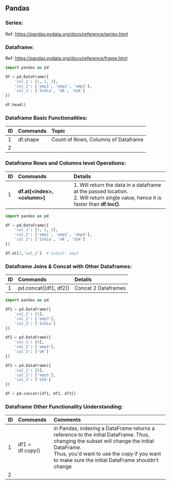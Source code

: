 ## Pandas

### Series:
Ref: https://pandas.pydata.org/docs/reference/series.html


### Dataframe:
Ref: https://pandas.pydata.org/docs/reference/frame.html

```python
import pandas as pd

df = pd.DataFrame({
    'col_1': [1, 2, 3],
    'col_2': ['emp1', 'emp2', 'emp3'],
    'col_3': ['India', 'UK', 'USA']
})

df.head()
```

### Dataframe Basic Functionalities:

| ID   |Commands | Topic |
| :--- | :---- | :------- | 
| 1  | df.shape | Count of Rows, Columns of Dataframe | 
| 2  | | |

### Dataframe Rows and Columns level Operations:

| ID   | Commands | Details |
| :--- | :---- | :------- |
| 1    | **df.at[\<index\>, \<column\>]** | 1. Will return the data in a dataframe at the passed location.<br>2. Will return single value, hence it is faster than **df.loc()**.|

```python
import pandas as pd

df = pd.DataFrame({
    'col_1': [1, 2, 3],
    'col_2': ['emp1', 'emp2', 'emp3'],
    'col_3': ['India', 'UK', 'USA']
})
```
```python
df.at[2,'col_2']  # output: emp3
```

### Dataframe Joins & Concat with Other Dataframes:

| ID   | Commands | Details |
| :--- | :---- | :------- |
| 1  | pd.concat([df1, df2])           | Concat 2 Dataframes |

```python
import pandas as pd

df1 = pd.DataFrame({
    'col_1': [3],
    'col_2': ['emp3'],
    'col_3': ['India']
})

df2 = pd.DataFrame({
    'col_1': [4],
    'col_2': ['emp4'],
    'col_3': ['UK']
})

df3 = pd.DataFrame({
    'col_1': [5],
    'col_2': ['emp5'],
    'col_3': ['USA']
})
```
```python
df = pd.concat([df1, df2, df3])
```

### Dataframe Other Functionality Understanding:

| ID   | Commands | Comments  |
| :--- | :------- | :-------- |
| 1    | df1 = df.copy()                       | in Pandas, indexing a DataFrame returns a reference to the initial DataFrame. Thus, changing the subset will change the initial DataFrame.<br> Thus, you'd want to use the copy if you want to make sure the initial DataFrame shouldn't change |
| 2    |          |           | 
